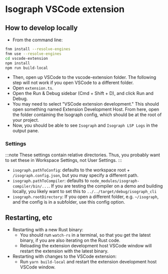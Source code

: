 # Isograph VSCode extension

## How to develop locally

- From the command line:

```sh
fnm install --resolve-engines
fnm use --resolve-engines
cd vscode-extension
npm install
npm run build-local
```

- Then, open up VSCode to the vscode-extension folder. The following step will not work if you open VSCode to a different folder.
- Open `extension.ts`.
- Open the Run & Debug sidebar (Cmd + Shift + D), and click Run and Debug.
- You may need to select "VSCode extension development." This should open something named Extension Development Host. From here, open the folder containing the Isograph config, which should be at the root of your project.
- Now, you should be able to see `Isograph` and `Isograph LSP Logs` in the output pane.

### Settings

:::note
These settings contain relative directories. Thus, you probably want to set these in Workspace Settings, not User Settings.
:::

- `isograph.pathToConfig`: defaults to the workspace root + `/isograph.config.json`, but you may specify a different path.
- `isograph.pathToCompiler`: defaults to `node_modules/isograph-compiler/bin/...`. If you are testing the compiler on a demo and building locally, you likely want to set this to `../../target/debug/isograph_cli`
- `isograph.rootDirectory`: If you open a different folder, e.g. `~/isograph`, and the config is in a subfolder, use this config option.

## Restarting, etc

- Restarting with a new Rust binary:
  - You should run `watch-rs` in a terminal, so that you get the latest binary, if you are also iterating on the Rust code.
  - Reloading the extension development host VSCode window will restart the extension with the latest binary.
- Restarting with changes to the VSCode extension:
  - Run `yarn build-local` and restart the extension development host VSCode window.

